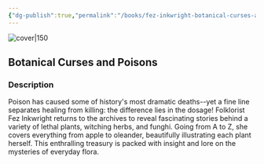 ```yaml
---
{"dg-publish":true,"permalink":"/books/fez-inkwright-botanical-curses-and-poisons/","title":"\"Botanical Curses and Poisons\"","tags":["nature","science","history","non-fiction","illustrations"]}
---
```




![cover|150](http://books.google.com/books/content?id=-fxY0AEACAAJ&printsec=frontcover&img=1&zoom=1&source=gbs_api)

## Botanical Curses and Poisons

### Description

Poison has caused some of history's most dramatic deaths--yet a fine line separates healing from killing: the difference lies in the dosage! Folklorist Fez Inkwright returns to the archives to reveal fascinating stories behind a variety of lethal plants, witching herbs, and funghi. Going from A to Z, she covers everything from apple to oleander, beautifully illustrating each plant herself. This enthralling treasury is packed with insight and lore on the mysteries of everyday flora.
```